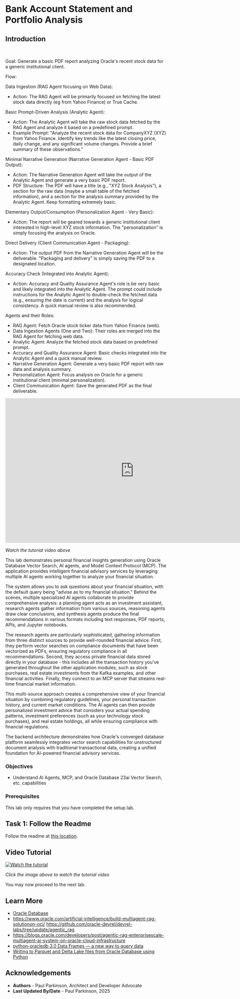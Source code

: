 # Bank Account Statement and Portfolio Analysis

## Introduction



<br />


Goal: Generate a basic PDF report analyzing Oracle's recent stock data for a generic institutional client.


Flow:

Data Ingestion (RAG Agent focusing on Web Data):
- Action: The RAG Agent will be primarily focused on fetching the latest stock data directly (eg from Yahoo Finance) or True Cache. 

Basic Prompt-Driven Analysis (Analytic Agent):
- Action: The Analytic Agent will take the raw stock data fetched by the RAG Agent and analyze it based on a predefined prompt.
- Example Prompt: "Analyze the recent stock data for CompanyXYZ (XYZ) from Yahoo Finance. Identify key trends like the latest closing price, daily change, and any significant volume changes. Provide a brief summary of these observations."

Minimal Narrative Generation (Narrative Generation Agent - Basic PDF Output):
- Action: The Narrative Generation Agent will take the output of the Analytic Agent and generate a very basic PDF report.
- PDF Structure: The PDF will have a title (e.g., "XYZ Stock Analysis"), a section for the raw data (maybe a small table of the fetched information), and a section for the analysis summary provided by the Analytic Agent. Keep formatting extremely basic.

Elementary Output/Consumption (Personalization Agent - Very Basic):
- Action: The report will be geared towards a generic institutional client interested in high-level XYZ stock information. The "personalization" is simply focusing the analysis on Oracle.

Direct Delivery (Client Communication Agent - Packaging):
- Action: The output PDF from the Narrative Generation Agent will be the deliverable. "Packaging and delivery" is simply saving the PDF to a designated location.

Accuracy Check (Integrated into Analytic Agent):
- Action: Accuracy and Quality Assurance Agent's role is be very basic and likely integrated into the Analytic Agent. The prompt could include instructions for the Analytic Agent to double-check the fetched data (e.g., ensuring the date is current) and the analysis for logical consistency. A quick manual review is also recommended.

Agents and their Roles:
- RAG Agent: Fetch Oracle stock ticker data from Yahoo Finance (web).
- Data Ingestion Agents (One and Two): Their roles are merged into the RAG Agent for fetching web data. 
- Analytic Agent: Analyze the fetched stock data based on predefined prompt.
- Accuracy and Quality Assurance Agent: Basic checks integrated into the Analytic Agent and a quick manual review.
- Narrative Generation Agent: Generate a very basic PDF report with raw data and analysis summary.
- Personalization Agent: Focus analysis on Oracle for a generic institutional client (minimal personalization).
- Client Communication Agent: Save the generated PDF as the final deliverable.


<iframe width="800" height="450" src="https://www.youtube.com/embed/qHVYXagpAC0?start=933" title="YouTube video player" frameborder="0" allow="accelerometer; autoplay; clipboard-write; encrypted-media; gyroscope; picture-in-picture; web-share" allowfullscreen></iframe>

*Watch the tutorial video above*

This lab demonstrates personal financial insights generation using Oracle Database Vector Search, AI agents, and Model Context Protocol (MCP). The application provides intelligent financial advisory services by leveraging multiple AI agents working together to analyze your financial situation.

The system allows you to ask questions about your financial situation, with the default query being "advise as to my financial situation." Behind the scenes, multiple specialized AI agents collaborate to provide comprehensive analysis: a planning agent acts as an investment assistant, research agents gather information from various sources, reasoning agents draw clear conclusions, and synthesis agents produce the final recommendations in various formats including text responses, PDF reports, APIs, and Jupyter notebooks.

The research agents are particularly sophisticated, gathering information from three distinct sources to provide well-rounded financial advice. First, they perform vector searches on compliance documents that have been vectorized as PDFs, ensuring regulatory compliance in all recommendations. Second, they access private financial data stored directly in your database - this includes all the transaction history you've generated throughout the other application modules, such as stock purchases, real estate investments from the Kafka examples, and other financial activities. Finally, they connect to an MCP server that streams real-time financial market information.

This multi-source approach creates a comprehensive view of your financial situation by combining regulatory guidelines, your personal transaction history, and current market conditions. The AI agents can then provide personalized investment advice that considers your actual spending patterns, investment preferences (such as your technology stock purchases), and real estate holdings, all while ensuring compliance with financial regulations.

The backend architecture demonstrates how Oracle's converged database platform seamlessly integrates vector search capabilities for unstructured document analysis with traditional transactional data, creating a unified foundation for AI-powered financial advisory services.

### Objectives

-  Understand AI Agents, MCP, and Oracle Database 23ai Vector Search, etc. capabilities


### Prerequisites

This lab only requires that you have completed the setup lab.

## Task 1: Follow the Readme

Follow the readme at [this location](https://github.com/paulparkinson/oracle-ai-for-sustainable-dev/tree/main/financial/graph-circular-payments).

## Video Tutorial

[![Watch the tutorial](https://img.youtube.com/vi/qHVYXagpAC0/maxresdefault.jpg)](https://www.youtube.com/watch?v=qHVYXagpAC0)

*Click the image above to watch the tutorial video*



You may now proceed to the next lab.

## Learn More

* [Oracle Database](https://bit.ly/mswsdatabase)
* https://www.oracle.com/artificial-intelligence/build-multiagent-rag-solutionon-oci/ https://github.com/oracle-devrel/devrel-labs/tree/update/agentic_rag
* https://blogs.oracle.com/developers/post/agentic-rag-enterprisescale-multiagent-ai-system-on-oracle-cloud-infrastructure
* [python-oracledb 3.0 Data Frames — a new way to query data](https://medium.com/oracledevs/python-oracledb-3-0-data-frames-a-new-way-to-query-data-4139418bef82)
* [Writing to Parquet and Delta Lake files from Oracle Database using Python](https://levelup.gitconnected.com/writing-to-parquet-and-delta-lake-files-from-oracle-database-using-python-5f7382bfcdc6)


## Acknowledgements
* **Authors** - Paul Parkinson, Architect and Developer Advocate
* **Last Updated By/Date** - Paul Parkinson, 2025

